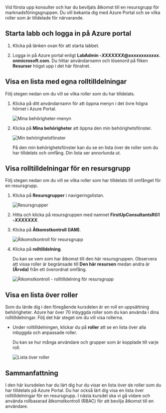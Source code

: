Vid första upp konsulter och har du beviljats åtkomst till en resursgrupp för marknadsföringsgruppen. Du vill bekanta dig med Azure Portal och se vilka roller som är tilldelade för närvarande.

## <a name="launch-lab-and-sign-in-to-the-azure-portal"></a>Starta labb och logga in på Azure portal

1. Klicka på länken ovan för att starta labbet.

1. Logga in på Azure portal enligt **LabAdmin -_XXXXXXX_@_xxxxxxxxxxxx_. onmicrosoft.com**. Du hittar användarnamn och lösenord på fliken **Resurser** högst upp i det här fönstret.

## <a name="list-role-assignments-for-yourself"></a>Visa en lista med egna rolltilldelningar

Följ stegen nedan om du vill se vilka roller som du har tilldelats.

1. Klicka på ditt användarnamn för att öppna menyn i det övre högra hörnet i Azure Portal.

    ![Mina behörigheter-menyn](../media/4-my-permissions-menu.png)

1. Klicka på **Mina behörigheter** att öppna den min behörighetsfönster.

    ![Min behörighetsfönster](../media/4-my-permissions-pane.png)

    På den min behörighetsfönster kan du se en lista över de roller som du har tilldelats och omfång. Din lista ser annorlunda ut.

## <a name="list-role-assignments-for-a-resource-group"></a>Visa rolltilldelningar för en resursgrupp

Följ stegen nedan om du vill se vilka roller som har tilldelats till omfånget för en resursgrupp.

1. Klicka på **Resursgrupper** i navigeringslistan.

   ![Resursgrupper](../media/4-resource-groups.png)

1. Hitta och klicka på resursgruppen med namnet **FirstUpConsultantsRG1 -_XXXXXXX_**.

1. Klicka på **Åtkomstkontroll (IAM)**.

   ![Åtkomstkontroll för resursgrupp](../media/4-resource-group-access-control.png)

1. Klicka på **rolltilldelning**.

    Du kan se vem som har åtkomst till den här resursgruppen. Observera att vissa roller är begränsade till **Den här resursen** medan andra är **(Ärvda)** från ett överordnat omfång.

   ![Åtkomstkontroll - rolltilldelning för resursgrupp](../media/4-resource-group-role-assignment.png)

## <a name="list-roles"></a>Visa en lista över roller

Som du lärde dig i den föregående kursdelen är en roll en uppsättning behörigheter. Azure har över 70 inbyggda roller som du kan använda i dina rolltilldelningar. Följ det här steget om du vill visa rollerna.

- Under rolltilldelningen, klickar du på **roller** att se en lista över alla inbyggda och anpassade roller.

   Du kan se hur många användare och grupper som är kopplade till varje roll.

   ![Lista över roller](../media/4-roles-list.png)

## <a name="summary"></a>Sammanfattning

I den här kursdelen har du lärt dig hur du visar en lista över de roller som du har tilldelats på Azure Portal. Du har också lärt dig visa en lista över rolltilldelningar för en resursgrupp. I nästa kursdel ska vi gå vidare och använda rollbaserad åtkomstkontroll (RBAC) för att bevilja åtkomst till en användare.
